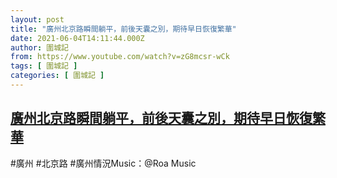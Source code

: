 ```yaml
---
layout: post
title: "廣州北京路瞬間躺平，前後天囊之別，期待早日恢復繁華"
date: 2021-06-04T14:11:44.000Z
author: 圍城記
from: https://www.youtube.com/watch?v=zG8mcsr-wCk
tags: [ 圍城記 ]
categories: [ 圍城記 ]
---
```

<!--1622815904000-->
[廣州北京路瞬間躺平，前後天囊之別，期待早日恢復繁華](https://www.youtube.com/watch?v=zG8mcsr-wCk)
------

<div>
#廣州 #北京路 #廣州情況Music：@Roa Music
</div>
